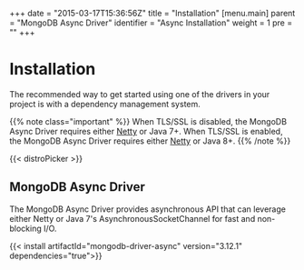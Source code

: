 +++
date = "2015-03-17T15:36:56Z"
title = "Installation"
[menu.main]
  parent = "MongoDB Async Driver"
  identifier = "Async Installation"
  weight = 1
  pre = "<i class='fa'></i>"
+++

# Installation


The recommended way to get started using one of the drivers in your project is with a dependency management system.

{{% note class="important" %}}
When TLS/SSL is disabled, the MongoDB Async Driver requires either [Netty](http://netty.io/) or Java 7+.
When TLS/SSL is enabled, the MongoDB Async Driver requires either [Netty](http://netty.io/) or Java 8+. 
{{% /note %}}

{{< distroPicker >}}

## MongoDB Async Driver

The MongoDB Async Driver provides asynchronous API that can leverage either Netty or Java 7's AsynchronousSocketChannel for fast and non-blocking I/O.

{{< install artifactId="mongodb-driver-async" version="3.12.1" dependencies="true">}}
